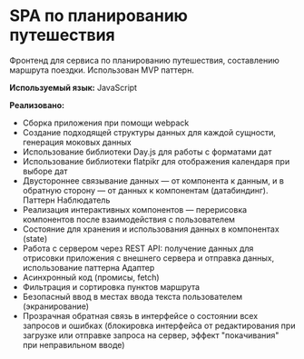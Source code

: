 # SPA по планированию путешествия
Фронтенд для сервиса по планированию путешествия, составлению маршрута поездки. Использован MVP паттерн.

**Используемый язык:** JavaScript

**Реализовано:**
- Сборка приложения при помощи webpack
- Создание подходящей структуры данных для каждой сущности, генерация моковых данных
- Использование библиотеки Day.js для работы с форматами дат
- Использование библиотеки flatpikr для отображения календаря при выборе дат
- Двустороннее связывание данных — от компонента к данным, и в обратную сторону — от данных к компонентам (датабиндинг). Паттерн Наблюдатель
- Реализация интерактивных компонентов — перерисовка компонентов после взаимодействия с пользователем
- Состояние для хранения и использования данных в компонентах (state)
- Работа с сервером через REST API: получение данных для отрисовки приложения с внешнего сервера и отправка данных, использование паттерна Адаптер
- Асинхронный код (промисы, fetch)
- Фильтрация и сортировка пунктов маршрута
- Безопасный ввод в местах ввода текста пользователем (экранирование)
- Прозрачная обратная связь в интерфейсе о состоянии всех запросов и ошибках (блокировка интерфейса от редактирования при загрузке или отправке запроса на сервер, эффект "покачивания" при неправильном вводе)
